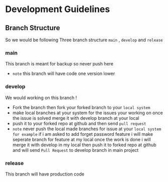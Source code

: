 # Development Guidelines
## Branch Structure
So we would be following Three branch structure `main` , `develop` and `release`

### main
This branch is meant for backup so never push here
- `note` this branch will have code one version lower
### develop
We would working on this branch !
- Fork the branch then fork your forked branch to your `local system`
- make local branches at your system for the issues your working on once the issue is solved merge it with develop branch at your local
- push it to your forked repo at github and then send `pull request`
- `note` never push the local made branches for issue at your `local system`
  `for example` if i am asked to add forget password feature i will make seperate branch for feature at my local once the work is done i will merge it with develop in my local then push it to forked repo at github and will send `Pull Request` to develop branch in main project
### release 
This branch will have production code

<!--

**Here are some ideas to get you started:**

🙋‍♀️ A short introduction - what is your organization all about?
🌈 Contribution guidelines - how can the community get involved?
👩‍💻 Useful resources - where can the community find your docs? Is there anything else the community should know?
🍿 Fun facts - what does your team eat for breakfast?
🧙 Remember, you can do mighty things with the power of [Markdown](https://docs.github.com/github/writing-on-github/getting-started-with-writing-and-formatting-on-github/basic-writing-and-formatting-syntax)
-->
